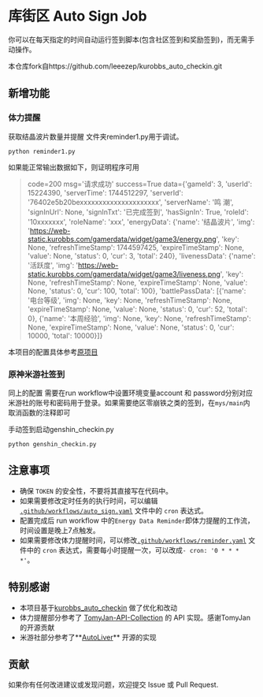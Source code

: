 # 库街区 Auto Sign Job

你可以在每天指定的时间自动运行签到脚本(包含社区签到和奖励签到)，而无需手动操作。

本仓库fork自https://github.com/leeezep/kurobbs_auto_checkin.git

## 新增功能

### 体力提醒

获取结晶波片数量并提醒 文件夹reminder1.py用于调试。

```shell
python reminder1.py
```

如果能正常输出数据如下，则证明程序可用

> code=200 msg='请求成功' success=True data={'gameId': 3, 'userId': 15224390, 'serverTime': 1744512297, 'serverId': '76402e5b20bexxxxxxxxxxxxxxxxxxxxx', 'serverName': '鸣 潮', 'signInUrl': None, 'signInTxt': '已完成签到', 'hasSignIn': True, 'roleId': '10xxxxxxx', 'roleName': 'xxx', 'energyData': {'name': '结晶波片', 'img': 'https://web-static.kurobbs.com/gamerdata/widget/game3/energy.png', 'key': None, 'refreshTimeStamp': 1744597425, 'expireTimeStamp': None, 'value': None, 'status': 0, 'cur': 3, 'total': 240}, 'livenessData': {'name': '活跃度', 'img': 'https://web-static.kurobbs.com/gamerdata/widget/game3/liveness.png', 'key': None, 'refreshTimeStamp': None, 'expireTimeStamp': None, 'value': None, 'status': 0, 'cur': 100, 'total': 100}, 'battlePassData': [{'name': '电台等级', 'img': None, 'key': None, 'refreshTimeStamp': None, 'expireTimeStamp': None, 'value': None, 'status': 0, 'cur': 52, 'total': 0}, {'name': '本周经验', 'img': None, 'key': None, 'refreshTimeStamp': None, 'expireTimeStamp': None, 'value': None, 'status': 0, 'cur': 10000, 'total': 10000}]}

本项目的配置具体参考[原项目](https://github.com/leeezep/kurobbs_auto_checkin.git) 

### 原神米游社签到

同上的配置 需要在run workflow中设置环境变量account 和 password分别对应米游社的账号和密码用于登录。如果需要绝区零崩铁之类的签到，在`mys/main`内取消函数的注释即可

手动签到启动genshin_checkin.py

```shell
python genshin_checkin.py
```



## 注意事项

- 确保 `TOKEN` 的安全性，不要将其直接写在代码中。
- 如果需要修改定时任务的执行时间，可以编辑 [`.github/workflows/auto_sign.yaml`](https://github.com/PangFayue-stack/kurobbs_auto_checkin/blob/main/.github/workflows/auto_checkin.yaml) 文件中的 `cron` 表达式。
- 配置完成后 run workflow 中的`Energy Data Reminder`即体力提醒的工作流，时间设置是晚上7点触发。
- 如果需要修改体力提醒时间，可以修改[`.github/workflows/reminder.yaml`](https://github.com/PangFayue-stack/kurobbs_auto_checkin/blob/main/.github/workflows/reminder.yaml) 文件中的 `cron` 表达式，需要每小时提醒一次，可以改成`- cron: '0 * * * *'`。

## 特别感谢

* 本项目基于[kurobbs_auto_checkin](https://github.com/leeezep/kurobbs_auto_checkin) 做了优化和改动
* 体力提醒部分参考了 [TomyJan-API-Collection](https://github.com/TomyJan/Kuro-API-Collection) 的 API 实现。感谢TomyJan 的开源贡献
* 米游社部分参考了**[AutoLiver](https://github.com/tuotuooo/AutoLiver)** 开源的实现

## 贡献

如果你有任何改进建议或发现问题，欢迎提交 Issue 或 Pull Request.

